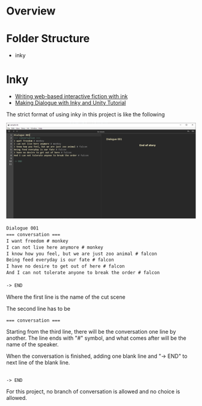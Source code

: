 # Overview

# Folder Structure

- inky

# Inky

- [Writing web-based interactive fiction with ink](https://www.inklestudios.com/ink/web-tutorial/)
- [Making Dialogue with Inky and Unity Tutorial](https://www.youtube.com/watch?v=-nK-tQ_vc0Y)

The strict format of using inky in this project is like the following

![](./inky/Screenshots/Inky_FmrIvBOthT.png)

```txt
Dialogue 001
=== conversation ===
I want freedom # monkey
I can not live here anymore # monkey
I know how you feel, but we are just zoo animal # falcon
Being feed everyday is our fate # falcon
I have no desire to get out of here # falcon
And I can not tolerate anyone to break the order # falcon 

-> END
```

Where the first line is the name of the cut scene

The second line has to be

```
=== conversation ===
```

Starting from the third line, there will be the conversation one line by another. The line ends with "#" symbol, and what comes after will be the name of the speaker.

When the conversation is finished, adding one blank line and "-> END" to next line of the blank line.

```

-> END
```

For this project, no branch of conversation is allowed and no choice is allowed.